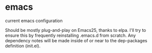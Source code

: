 # emacs
current emacs configuration

Should be mostly plug-and-play on Emacs25, thanks to elpa. I'll try to ensure this by frequently 
reinstalling .emacs.d from scratch. Any dependency notes will be made inside of or near to the 
dep-packages definition (init.el). 
